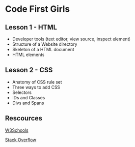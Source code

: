 # Code First Girls

## Lesson 1 - HTML

- Developer tools (text editor, view source, inspect element)
- Structure of a Website directory
- Skeleton of a HTML document
- HTML elements

## Lesson 2 - CSS 

- Anatomy of CSS rule set
- Three ways to add CSS
- Selectors
- IDs and Classes
- Divs and Spans

## Rescources

[W3Schools](https://www.w3schools.com/html/default.asp)

[Stack Overflow](https://stackoverflow.com/)
